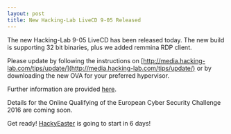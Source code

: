 ```yaml
---
layout: post
title: New Hacking-Lab LiveCD 9-05 Released
---
```


The new Hacking-Lab 9-05 LiveCD has been released today. The new build is supporting 32 bit binaries, plus we added remmina RDP client. 

Please update by following the instructions on [http://media.hacking-lab.com/tips/update/](http://media.hacking-lab.com/tips/update/) or by downloading the new OVA for your preferred hypervisor. 

Further information are provided [<i class="fa fa-file-pdf-o"></i> here](/res/posts/2016_03_07_HL_News.pdf). 

Details for the Online Qualifying of the European Cyber Security Challenge 2016 are coming soon. 

Get ready! [HackyEaster](https://www.hacking-lab.com/index.html) is going to start in 6 days!

